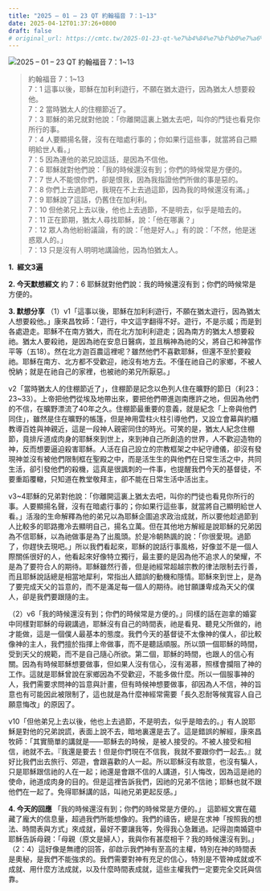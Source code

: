 ```yaml
---
title: "2025 – 01 – 23 QT 約翰福音 7：1~13"
date: 2025-04-12T01:37:26+0800
draft: false
# original_url: https://cmtc.tw/2025-01-23-qt-%e7%b4%84%e7%bf%b0%e7%a6%8f%e9%9f%b3-7%ef%bc%9a113
---
```


![2025 – 01 – 23 QT 約翰福音 7：1\~13](/images/qt.jpg  "2025 – 01 – 23 QT 約翰福音 7：1\~13")

> 約翰福音 7：1\~13  
> 7：1 這事以後，耶穌在加利利遊行，不願在猶太遊行，因為猶太人想要殺他。  
> 7：2 當時猶太人的住棚節近了。  
> 7：3 耶穌的弟兄就對他說：「你離開這裏上猶太去吧，叫你的門徒也看見你所行的事。  
> 7：4 人要顯揚名聲，沒有在暗處行事的；你如果行這些事，就當將自己顯明給世人看。」  
> 7：5 因為連他的弟兄說這話，是因為不信他。  
> 7：6 耶穌就對他們說：「我的時候還沒有到；你們的時候常是方便的。  
> 7：7 世人不能恨你們，卻是恨我，因為我指證他們所做的事是惡的。  
> 7：8 你們上去過節吧，我現在不上去過這節，因為我的時候還沒有滿。」  
> 7：9 耶穌說了這話，仍舊住在加利利。  
> 7：10 但他弟兄上去以後，他也上去過節，不是明去，似乎是暗去的。  
> 7：11 正在節期，猶太人尋找耶穌，說：「他在哪裏？」  
> 7：12 眾人為他紛紛議論，有的說：「他是好人。」有的說：「不然，他是迷惑眾人的。」  
> 7：13 只是沒有人明明地講論他，因為怕猶太人。

**1.  經文3遍**

**2. 今天默想經文**
約 7：6 耶穌就對他們說：我的時候還沒有到；你們的時候常是方便的。

**3. 默想分享**
（1）v1「這事以後，耶穌在加利利遊行，不願在猶太遊行，因為猶太人想要殺他。」康來昌牧師：「遊行，中文這字翻得不好。遊行，不是示威；而是到各處遊走。耶穌不在南方猶大，而在北方加利利遊走；因為南方的猶太人想要殺祂。猶太人要殺祂，是因為祂在安息日醫病，並且稱神為祂的父，將自己和神當作平等（五18）。然在北方迦百農這裡呢？雖然他們不喜歡耶穌，但還不至於要殺祂。耶穌在南方、北方都不受歡迎，祂沒有地方去。不僅在祂自己的家鄉，不被人悅納；就是在祂自己的家裡，也被祂的弟兄所厭惡。」

v2「當時猶太人的住棚節近了」，住棚節是記念以色列人住在曠野的節日（利23：23\~33）。上帝把他們從埃及地帶出來，要把他們帶進迦南應許之地，但因為他們的不信，在曠野漂流了40年之久。住棚節最重要的意義，就是紀念「上帝與他們同住」，雖然是住在曠野的帳篷，但是神用雲柱火柱引導他們，又設立會幕與約櫃教導百姓與神親近，這是一段神人親密同住的時光。可笑的是，猶太人紀念住棚節，竟排斥道成肉身的耶穌來到世上，來到神自己所創造的世界，人不歡迎造物的神，反而想要逼迫殺害耶穌。人活在自己設立的宗教框架之中紀守禮儀，卻沒有發現神並沒有被他們限制框在聖殿之中，而是活生生的與他們在日常生活之中，共同生活，卻引發他們的殺機，這真是很諷刺的一件事，也提醒我們今天的基督徒，不要重蹈覆轍，只知道在教堂敬拜主，卻不能在日常生活中活出主。

v3\~4耶穌的兄弟對他說：「你離開這裏上猶太去吧，叫你的門徒也看見你所行的事。人要顯揚名聲，沒有在暗處行事的；你如果行這些事，就當將自己顯明給世人看。」活潑的生命解釋為他的弟兄以為耶穌企圖追求政治成就，所以要他趁過節到人比較多的耶路撒冷去顯明自己，揚名立萬。但在其他地方解經是說耶穌的兄弟因為不信耶穌，以為祂做事是為了出風頭。於是冷朝熱諷的說：「你很愛現。過節了，你趕快去現吧。」所以我們看起來，耶穌的說話行事風格，好像並不是一個人際關係很好的人，他看起來好像特立獨行，最主要的是因為他不追求人的榮耀，不是為了要符合人的期待。耶穌雖然行善，但是祂經常超越宗教的律法限制去行善，而且耶穌說話總是相當地犀利，常指出人錯誤的動機和隱情。耶穌來到世上，是為了要完成天父的旨意的，而不是滿足每一個人的期待。祂甘願謙卑成為天父的僕人，卻是我們要跟隨的主。

（2）v6「我的時候還沒有到；你們的時候常是方便的。」同樣的話在迦拿的婚宴中同樣對耶穌的母親講過，耶穌沒有自己的時間表，祂是看見、聽見父所做的，祂才能做，這是一個僕人最基本的態度。我們今天的基督徒不太像神的僕人，卻比較像神的主人，我們擅於指揮上帝做事，而不是聽話順服。所以頭一個耶穌的時間，受到天父的規範，而不是自己隨心所欲。第二個，耶穌的時間，也跟人的信心有關。因為有時候耶穌想要做事，但如果人沒有信心，沒有渴慕，照樣會攔阻了神的工作。這就是耶穌曾說在家鄉因為不受歡迎，不能多做什麼。所以一個服事神的人，我們需要求問神的旨意與計畫，但有時候神想要做事，卻因為人不信，神的旨意也有可能因此被限制了，這也就是為什麼神經常需要「長久忍耐等候寬容人自己願意悔改」的原因了。

v10「但他弟兄上去以後，他也上去過節，不是明去，似乎是暗去的。」有人說耶穌是對他的兄弟說謊，表面上說不去，暗地裏還是去了。這是錯誤的解經，康來昌牧師：「其實簡單的講就是——耶穌去的時候，是被人接受的。不被人接受和相信，祂就不去。『我還是要去！但是你們現在不信我，我就不要跟你們一起去。』就好比我們出去旅行、郊遊，會跟喜歡的人一起。所以耶穌沒有故意，也沒有騙人，只是耶穌跟信祂的人在一起；祂還是會跟不信的人講道，引人悔改，因為這是祂的使命，祂道成肉身的目的。但是這裡告訴我們，因祂的兄弟不信祂；耶穌也就不跟他們在一起了。免得耶穌講的話，叫祂兄弟更起反感。」

**4. 今天的回應**
「我的時候還沒有到；你們的時候常是方便的。」 這節經文實在蘊藏了龐大的信息量，超過我們所能想像的。我們的禱告，總是在求神「按照我的想法、時間表與方式」來成就，最好不要讓我等，免得我心急難過。記得迦南婚筵中耶穌告訴母親：「母親（原文是婦人），我與你有甚麼相干？我的時候還沒有到。」（2：4）這好像是無禮的回答，卻啟示我們神有至高的主權，特別在神的時間表是奧秘，是我們不能強求的。我們需要對神有充足的信心，特別是不管神成就或不成就、用什麼方法成就，以及什麼時間表成就，這些主權我們一定要完全交託與信靠。
